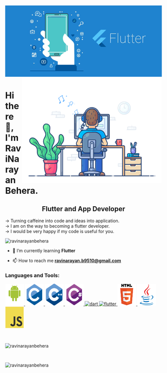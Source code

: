 ![Flutter and App Developer](https://github.com/RaviNarayanBehera/RaviNarayanBehera/blob/main/bg2.jpg)
<img align="right" alt="coding" width="450" src="https://github.com/RaviNarayanBehera/RaviNarayanBehera/blob/main/github.gif">
# Hi there 👋, I'm RaviNarayan Behera.
<h2 align="center"> Flutter and App Developer</h2>
-> Turning caffeine into code and ideas into application.
<br>-> I am on the way to becoming a flutter developer.
<br>-> I would be very happy if my code is useful for you.</br>



<p align="left"> <img src="https://komarev.com/ghpvc/?username=ravinarayanbehera&label=Profile%20views&color=0e75b6&style=flat" alt="ravinarayanbehera" /> </p>

- 🌱 I’m currently learning **Flutter**

- 📫 How to reach me **ravinarayan.b9510@gmail.com**

<p align="left"></p>

<h3 align="left">Languages and Tools:</h3>
<p align="left"> <a href="https://developer.android.com" target="_blank" rel="noreferrer"> <img src="https://raw.githubusercontent.com/devicons/devicon/master/icons/android/android-original-wordmark.svg" alt="android" width="60" height="70"/> </a> <a href="https://www.cprogramming.com/" target="_blank" rel="noreferrer"> <img src="https://raw.githubusercontent.com/devicons/devicon/master/icons/c/c-original.svg" alt="c" width="60" height="70"/> </a> <a href="https://www.w3schools.com/cpp/" target="_blank" rel="noreferrer"> 
  <img src="https://raw.githubusercontent.com/devicons/devicon/master/icons/cplusplus/cplusplus-original.svg" alt="cplusplus" width="60" height="70"/> </a> <a href="https://www.w3schools.com/cs/" target="_blank" rel="noreferrer"> <img src="https://raw.githubusercontent.com/devicons/devicon/master/icons/csharp/csharp-original.svg" alt="csharp" width="60" height="70"/> </a> <a href="https://dart.dev" target="_blank" rel="noreferrer"> <img src="https://www.vectorlogo.zone/logos/dartlang/dartlang-icon.svg" alt="dart" width="60" height="70"/> </a> <a href="https://flutter.dev" target="_blank" rel="noreferrer"> <img src="https://www.vectorlogo.zone/logos/flutterio/flutterio-icon.svg" alt="flutter" width="60" height="70"/> </a> <a href="https://www.w3.org/html/" target="_blank" rel="noreferrer"> <img src="https://raw.githubusercontent.com/devicons/devicon/master/icons/html5/html5-original-wordmark.svg" alt="html5" width="60" height="70"/> </a> <a href="https://www.java.com" target="_blank" rel="noreferrer"> <img src="https://raw.githubusercontent.com/devicons/devicon/master/icons/java/java-original.svg" alt="java" width="60" height="70"/> </a> <a href="https://developer.mozilla.org/en-US/docs/Web/JavaScript" target="_blank" rel="noreferrer"> <img src="https://raw.githubusercontent.com/devicons/devicon/master/icons/javascript/javascript-original.svg" alt="javascript" width="60" height="70"/> </a> </p>





<br>
<p><img align="left" src="https://github-readme-stats.vercel.app/api/top-langs?username=ravinarayanbehera&show_icons=true&locale=en&layout=compact" alt="ravinarayanbehera" /></p></br>

<br><p><img align="left" src="https://github-readme-streak-stats.herokuapp.com/?user=ravinarayanbehera&" alt="ravinarayanbehera" /></p></br>
